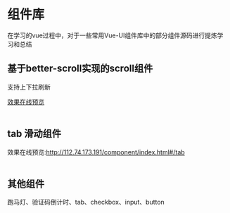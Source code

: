 
# 组件库
 在学习的vue过程中，对于一些常用Vue-UI组件库中的部分组件源码进行提炼学习和总结


## 基于better-scroll实现的scroll组件

支持上下拉刷新<br>

[效果在线预览](http://112.74.173.191/component/index.html#/test)
<br><br>


## tab 滑动组件

效果在线预览:http://112.74.173.191/component/index.html#/tab<br><br>


## 其他组件
 跑马灯、验证码倒计时、tab、checkbox、input、button




